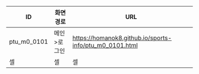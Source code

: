 | ID | 화면경로 | URL |
|---|---|---|
| ptu_m0_0101 | 메인>로그인 | <https://homanok8.github.io/sports-info/ptu_m0_0101.html> |
| 셀 | 셀 | 셀 |